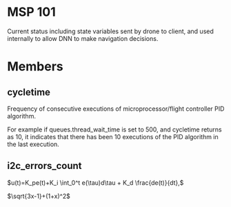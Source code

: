 # MSP 101

Current status including state variables sent by drone to client,  and used internally to allow
DNN to make navigation decisions.

# Members

## cycletime

Frequency of consecutive executions of microprocessor/flight controller PID algorithm.

For example if queues.thread_wait_time is set to 500,  and cycletime returns as 10, it indicates
that there has been 10 executions of the PID algorithm in the last execution.

## i2c_errors_count

$u(t)=K_pe(t)+K_i \int_0^t e(\tau)d\tau + K_d \frac{de(t)}{dt},$

$\sqrt{3x-1}+(1+x)^2$
